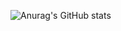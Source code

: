 ![Anurag's GitHub stats](https://github-readme-stats.vercel.app/apiakshaanxh=anuraghazra&show_icons=true&theme=transparent)

